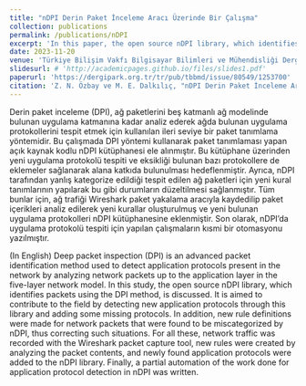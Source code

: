 ```yaml
---
title: "nDPI Derin Paket İnceleme Aracı Üzerinde Bir Çalışma"
collection: publications
permalink: /publications/nDPI
excerpt: 'In this paper, the open source nDPI library, which identifies packets using the DPI method, is discussed.'
date: 2023-11-20
venue: 'Türkiye Bilişim Vakfı Bilgisayar Bilimleri ve Mühendisliği Dergisi'
slidesurl: # 'http://academicpages.github.io/files/slides1.pdf'
paperurl: 'https://dergipark.org.tr/tr/pub/tbbmd/issue/80549/1253700'
citation: 'Z. N. Özbay ve M. E. Dalkılıç, "nDPI Derin Paket İnceleme Aracı Üzerinde Bir Çalışma", TBV-BBMD, c. 16, sy. 2, ss. 137–146, 2023, doi: 10.54525/tbbmd.1253700.'
---
```


Derin paket inceleme (DPI), ağ paketlerini beş katmanlı ağ modelinde bulunan uygulama katmanına kadar analiz ederek ağda bulunan uygulama protokollerini tespit etmek için kullanılan ileri seviye bir paket tanımlama yöntemidir. Bu çalışmada DPI yöntemi kullanarak paket tanımlaması yapan açık kaynak kodlu nDPI kütüphanesi ele alınmıştır. Bu kütüphane üzerinden yeni uygulama protokolü tespiti ve eksikliği bulunan bazı protokollere de eklemeler sağlanarak alana katkıda bulunulması hedeflenmiştir. Ayrıca, nDPI tarafından yanlış kategorize edildiği tespit edilen ağ paketleri için yeni kural tanımlarının yapılarak bu gibi durumların düzeltilmesi sağlanmıştır. Tüm bunlar için, ağ trafiği Wireshark paket yakalama aracıyla kaydedilip paket içerikleri analiz edilerek yeni kurallar oluşturulmuş ve yeni bulunan uygulama protokolleri nDPI kütüphanesine eklenmiştir. Son olarak, nDPI’da uygulama protokolü tespiti için yapılan çalışmaların kısmi bir otomasyonu yazılmıştır.

(In English) Deep packet inspection (DPI) is an advanced packet identification method used to detect application protocols present in the network by analyzing network packets up to the application layer in the five-layer network model. In this study, the open source nDPI library, which identifies packets using the DPI method, is discussed. It is aimed to contribute to the field by detecting new application protocols through this library and adding some missing protocols. In addition, new rule definitions were made for network packets that were found to be miscategorized by nDPI, thus correcting such situations. For all these, network traffic was recorded with the Wireshark packet capture tool, new rules were created by analyzing the packet contents, and newly found application protocols were added to the nDPI library. Finally, a partial automation of the work done for application protocol detection in nDPI was written.